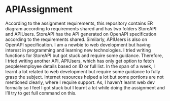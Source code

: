 # APIAssignment

According to the assignment requirements, this repository contains ER diagram according to
requirements shared and has two folders StoreAPI and APIUsers.
StoreAPI has the API generated on OpenAPI specification according to the requirements
shared. Similarly, APIUsers is also on OpenAPI specification.
I am a newbie to web development but having interest in programming and learning new
technologies. I tried writing functions for StoreAPI but got stuck and require some guidance.
Therefore, I tried writing another API, APIUsers, which has only get option to fetch
people/employee details based on ID or full list.
In the span of a week, I learnt a lot related to web development but require some guidance
to fully grasp the subject. Internet resources helped a lot but some portions are not
mentioned clearly, where I require support. As, I haven’t learnt web dev formally so I feel I
got stuck but I learnt a lot while doing the assignment and I’ll try to get full command on
this.
